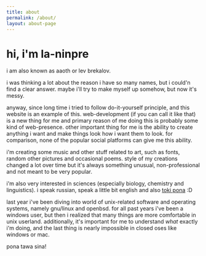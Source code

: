 ```yaml
---
title: about
permalink: /about/
layout: about-page
---
```


# hi, i'm la-ninpre

i am also known as aaoth or lev brekalov.

i was thinking a lot about the reason i have so many names, but i could'n find
a clear answer. maybe i'll try to make myself up somehow, but now it's messy.

anyway, since long time i tried to follow do-it-yourself principle, and this
website is an example of this. web-development (if you can call it like that)
is a new thing for me and primary reason of me doing this is probably some
kind of web-presence. other important thing for me is the ability to create
anything i want and make things look how i want them to look. for comparison,
none of the popular social platforms can give me this ability.

i'm creating some music and other stuff related to art, such as fonts, random
other pictures and occasional poems. style of my creations changed a lot over
time but it's always something unusual, non-professional and not meant to be
very popular.

i'm also very interested in sciences (especially biology, chemistry and
linguistics). i speak russian, speak a little bit english and also
[toki pona](https://tokipona.org) :D

last year i've been diving into world of unix-related software and operating
systems, namely gnu/linux and openbsd. for all past years i've been a windows
user, but then i realized that many things are more comfortable in
unix userland.
additionally, it's important for me to understand *what* exactly i'm doing, and
the last thing is nearly impossible in closed oses like windows or mac.

pona tawa sina!
